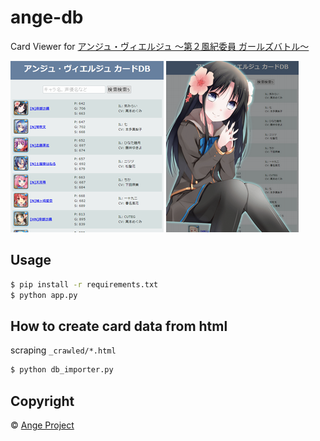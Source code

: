 ange-db
=========
Card Viewer for [アンジュ・ヴィエルジュ ～第２風紀委員 ガールズバトル～](http://ange.sega-net.com/)

![screenshot01](https://raw.githubusercontent.com/castaneai/ange-db/master/_readme/screenshot01.png)
![screenshot02](https://raw.githubusercontent.com/castaneai/ange-db/master/_readme/screenshot02.png)

Usage
-------

```sh
$ pip install -r requirements.txt
$ python app.py
```

How to create card data from html
---------------------------------------
scraping `_crawled/*.html`

```sh
$ python db_importer.py
```

Copyright
-----------
&copy; [Ange Project](https://ange-vierge.com/)
